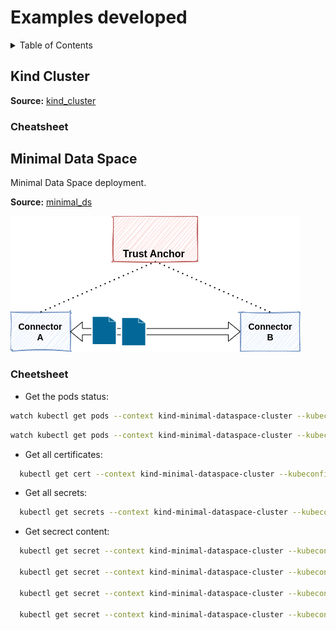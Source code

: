 # Examples developed

<!-- TABLE OF CONTENTS -->
<details>
  <summary>Table of Contents</summary>
  <ol>
    <li>
        <a href="#kind-cluster">Kind Cluster</a>
        <ul>
            <li><a href="#cheatsheet">Cheatsheet</a></li>
      </ul>
    </li>
    <li><a href="#minimal-ds">Minimal DS</a></li>
  </ol>
</details>

## Kind Cluster

**Source:** [kind_cluster](kind_cluster/)

### Cheatsheet

## Minimal Data Space

Minimal Data Space deployment.

**Source:** [minimal_ds](kind_minimal_ds_local/)

![minimal_ds](images/minimum_dataspace_arch.png)

### Cheetsheet

- Get the pods status:
```bash
watch kubectl get pods --context kind-minimal-dataspace-cluster --kubeconfig ~/.kube/config_minimalDS --all-namespaces
```

```bash
watch kubectl get pods --context kind-minimal-dataspace-cluster --kubeconfig ~/.kube/config_minimalDS -n ds-connector-a
```

- Get all certificates:
```bash
  kubectl get cert --context kind-minimal-dataspace-cluster --kubeconfig ~/.kube/config_minimalDS --all-namespaces
```

- Get all secrets:
```bash
  kubectl get secrets --context kind-minimal-dataspace-cluster --kubeconfig ~/.kube/config_minimalDS --all-namespaces
```

- Get secrect content:
```bash
  kubectl get secret --context kind-minimal-dataspace-cluster --kubeconfig ~/.kube/config_minimalDS -n <namespace_name> <secret_name> -o jsonpath="{.data['tls\.crt']}" | base64 --decode

  kubectl get secret --context kind-minimal-dataspace-cluster --kubeconfig ~/.kube/config_minimalDS -n ds-operator mysql-database-secret -o json

  kubectl get secret --context kind-minimal-dataspace-cluster --kubeconfig ~/.kube/config_minimalDS -n ds-operator mysql-database-secret -o jsonpath="{.data}" | jq

  kubectl get secret --context kind-minimal-dataspace-cluster --kubeconfig ~/.kube/config_minimalDS -n ds-operator mysql-database-secret -o json | jq -r '.data | to_entries[] | .key + ": " + (.value | @base64d)'

```